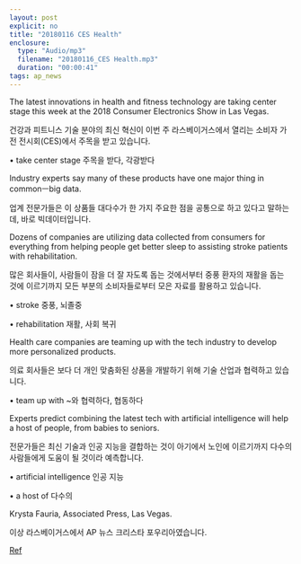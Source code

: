 ```yaml
---
layout: post
explicit: no
title: "20180116 CES Health"
enclosure:
  type: "Audio/mp3"
  filename: "20180116_CES Health.mp3"
  duration: "00:00:41"
tags: ap_news
---
```


The latest innovations in health and fitness technology are taking center stage this week at the 2018 Consumer Electronics Show in Las Vegas.

건강과 피트니스 기술 분야의 최신 혁신이 이번 주 라스베이거스에서 열리는 소비자 가전 전시회(CES)에서 주목을 받고 있습니다.

• take center stage 주목을 받다, 각광받다







Industry experts say many of these products have one major thing in commonㅡbig data.

업계 전문가들은 이 상품들 대다수가 한 가지 주요한 점을 공통으로 하고 있다고 말하는데, 바로 빅데이터입니다.





Dozens of companies are utilizing data collected from consumers for everything from helping people get better sleep to assisting stroke patients with rehabilitation.

많은 회사들이, 사람들이 잠을 더 잘 자도록 돕는 것에서부터 중풍 환자의 재활을 돕는 것에 이르기까지 모든 부분의 소비자들로부터 모은 자료를 활용하고 있습니다.

• stroke 중풍, 뇌졸중

• rehabilitation 재활, 사회 복귀





Health care companies are teaming up with the tech industry to develop more personalized products.

의료 회사들은 보다 더 개인 맞춤화된 상품을 개발하기 위해 기술 산업과 협력하고 있습니다.

• team up with ~와 협력하다, 협동하다





Experts predict combining the latest tech with artificial intelligence will help a host of people, from babies to seniors.

전문가들은 최신 기술과 인공 지능을 결합하는 것이 아기에서 노인에 이르기까지 다수의 사람들에게 도움이 될 것이라 예측합니다.

• artificial intelligence 인공 지능

• a host of 다수의





Krysta Fauria, Associated Press, Las Vegas.

이상 라스베이거스에서 AP 뉴스 크리스타 포우리아였습니다.



[Ref](http://www.hackers.co.kr/?c=s_eng/eng_contents/I_others_APnews&iframe=&uid=5571)

